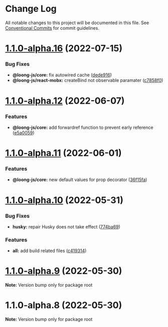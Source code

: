 # Change Log

All notable changes to this project will be documented in this file.
See [Conventional Commits](https://conventionalcommits.org) for commit guidelines.

# [1.1.0-alpha.16](https://github.com/loong-js/loong/compare/v1.1.0-alpha.12...v1.1.0-alpha.16) (2022-07-15)


### Bug Fixes

* **@loong-js/core:** fix autowired cache ([dede916](https://github.com/loong-js/loong/commit/dede91682cabf83131723f305944aa0770b79145))
* **@loong-js/react-mobx:** createBind not observable paramater ([c7858f0](https://github.com/loong-js/loong/commit/c7858f0a5844c0dabba87ba137dda3a3db36b004))





# [1.1.0-alpha.12](https://github.com/loong-js/loong/compare/v1.1.0-alpha.11...v1.1.0-alpha.12) (2022-06-07)


### Features

* **@loong-js/core:** add forwardref function to prevent early reference ([e5a0059](https://github.com/loong-js/loong/commit/e5a0059ada6ec8c597d269cb102f5561a1e1b8e8))





# [1.1.0-alpha.11](https://github.com/loong-js/loong/compare/v1.1.0-alpha.10...v1.1.0-alpha.11) (2022-06-01)


### Features

* **@loong-js/core:** new default values for prop decorator ([36f15fa](https://github.com/loong-js/loong/commit/36f15fa2c05a75bbe3e2bca2d108f0eb35462b09))





# [1.1.0-alpha.10](https://github.com/loong-js/loong/compare/v1.1.0-alpha.9...v1.1.0-alpha.10) (2022-05-31)


### Bug Fixes

* **husky:** repair Husky does not take effect ([774ba69](https://github.com/loong-js/loong/commit/774ba69a20d7a133d6426bc258c002d2bbc16e43))


### Features

* **all:** add build related files ([c419314](https://github.com/loong-js/loong/commit/c419314836c7f99d5aecf7215e55963a4738bda8))





# [1.1.0-alpha.9](https://github.com/loong-js/loong/compare/v1.1.0-alpha.8...v1.1.0-alpha.9) (2022-05-30)

**Note:** Version bump only for package root





# 1.1.0-alpha.8 (2022-05-30)

**Note:** Version bump only for package root
